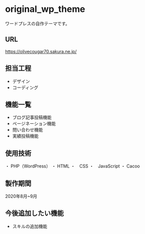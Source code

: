 # original_wp_theme
ワードプレスの自作テーマです。

## URL
https://olivecougar70.sakura.ne.jp/

## 担当工程
- デザイン
- コーディング

## 機能一覧
- ブログ記事投稿機能
- ページネーション機能
- 問い合わせ機能
- 実績投稿機能

## 使用技術
・ PHP（WordPress）
・ HTML
・　CSS
・　JavaScript
・ Cacoo

## 製作期間
2020年8月~9月

## 今後追加したい機能
- スキルの追加機能
